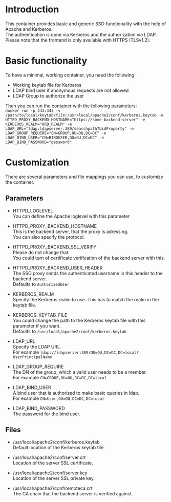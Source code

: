 # Introduction
This container provides basic and generic SSO functionality with the help of Apache and Kerberos.  
The authentication is done via Kerberos and the authorization via LDAP.  
Please note that the frontend is only available with HTTPS (TLSv1.2).

# Basic functionality
To have a minimal, working container, you need the following:
* Working keytab file for Kerberos
* LDAP bind user if anonymous requests are not allowed
* LDAP Group to authorize the user

Then you can run the container with the following parameters:  
`docker run -p 443:443 -v /path/to/local/keytab/file:/usr/local/apache2/conf/kerberos.keytab -e HTTPD_PROXY_BACKEND_HOSTNAME="https://some-backend-server" -e KERBEROS_REALM="KRB_REALM" -e LDAP_URL="ldap:ldapserver:389/searchpath?UidProperty" -e LDAP_GROUP_REQUIRE="CN=GROUP,OU=OU,DC=DC" -e LDAP_BIND_USER="CN=BINDUSER,OU=OU,DC=DC" -e LDAP_BIND_PASSWORD="password"`

# Customization
There are several parameters and file mappings you can use, to customize the container.

## Parameters
* HTTPD_LOGLEVEL  
You can define the Apache loglevel with this parameter

* HTTPD_PROXY_BACKEND_HOSTNAME  
This is the backend server, that the proxy is adressing.  
You can also specify the protocol.

* HTTPD_PROXY_BACKEND_SSL_VERIFY  
Please do not change that.  
You could turn of certificate verification of the backend server with this.

* HTTPD_PROXY_BACKEND_USER_HEADER  
The SSO proxy sends the authenticated username in this header to the backend server.  
Defaults to `AuthorizedUser`

* KERBEROS_REALM  
Specify the Kerberos realm to use. This has to match the realm in the keytab file.

* KERBEROS_KEYTAB_FILE  
You could change the path to the Kerberos keytab file with this parameter if you want.  
Defaults to `/usr/local/apache2/conf/kerberos.keytab`

* LDAP_URL  
Specify the LDAP URL.  
For example `ldap://ldapserver:389/OU=OU,DC=DC,DC=local?UserPrincipalName`

* LDAP_GROUP_REQUIRE  
The DN of the group, which a valid user needs to be a member.  
For example `CN=GROUP,OU=OU,DC=DC,DC=local`

* LDAP_BIND_USER  
A bind user that is authorized to make basic queries in ldap.  
For example `CN=User,OU=OU,DC=DC,DC=local`

* LDAP_BIND_PASSWORD  
The password for the bind user.

## Files
* /usr/local/apache2/conf/kerberos.keytab  
Default location of the Kerberos keytab file.

* /usr/local/apache2/conf/server.crt  
Location of the server SSL certificate.

* /usr/local/apache2/conf/server.key  
Location of the server SSL private key.

* /usr/local/apache2/conf/remoteca.crt  
The CA chain that the backend server is verified against.